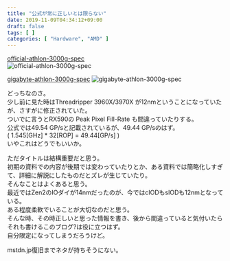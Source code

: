 ```yaml
---
title: "公式が常に正しいとは限らない"
date: 2019-11-09T04:34:12+09:00
draft: false
tags: [ ]
categories: [ "Hardware", "AMD" ]
---
```


[official-athlon-3000g-spec](https://www.amd.com/en/products/apu/amd-athlon-3000g#product-specs)  
![official-athlon-3000g-spec](/image/2019/11/09/official-athlon-3000g-spec.webp)  

[gigabyte-athlon-3000g-spec](https://www.gigabyte.com/Ajax/SupportFunction/Getcpulist?Type=Product&Value=6236)
![gigabyte-athlon-3000g-spec](/image/2019/11/09/gigabyte-athlon-3000g-spec.webp)  

どっちなのさ。  
少し前に見た時はThreadripper 3960X/3970X が12nmということになっていたが、さすがに修正されていた。  
ついでに言うとRX590の Peak Pixel Fill-Rate も間違っていたりする。  
公式では49.54 GP/sと記載されているが、49.44 GP/sのはず。  
( 1.545[GHz] * 32[ROP] = 49.44[GP/s] )  
いやこれはどうでもいいか。  

ただタイトルは結構重要だと思う。  
初期の資料での内容が後期では変わっていたりとか、ある資料では簡略化しすぎて、詳細に解説にしたものだとズレが生じていたり。  
そんなことはよくあると思う。  
最近ではZen2のIOダイが14nmだったのが、今ではcIODもsIODも12nmとなっている。  
ある程度柔軟でいることが大切なのだと思う。  
そんな時、その時正しいと思った情報を書き、後から間違っていると気付いたらそれも書けるこのブログ?は役に立つはず。  
自分限定になってしまうだろうけど。  

mstdn.jp復旧までネタが持ちそうにない。
